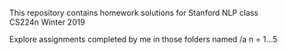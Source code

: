 This repository contains homework solutions for
Stanford NLP class CS224n Winter 2019

Explore assignments completed by me in those folders named
/a<n> n = 1...5
